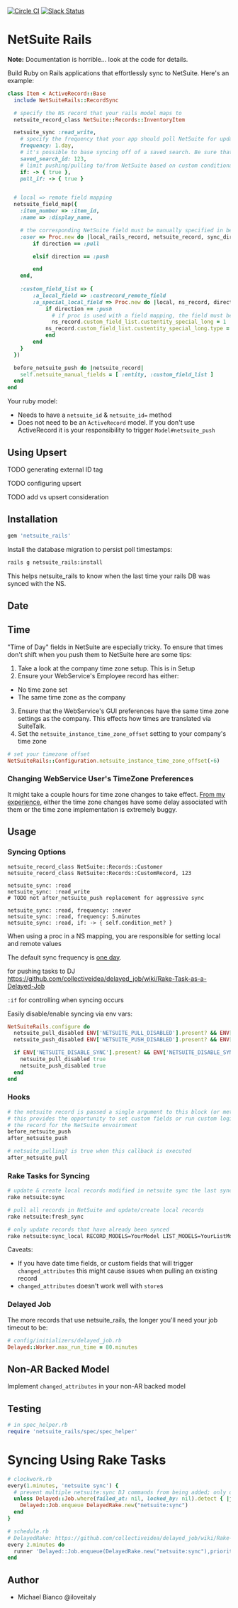 [![Circle CI](https://circleci.com/gh/NetSweet/netsuite_rails.svg?style=svg)](https://circleci.com/gh/NetSweet/netsuite_rails)
[![Slack Status](https://opensuite-slackin.herokuapp.com/badge.svg)](http://opensuite-slackin.herokuapp.com)

# NetSuite Rails

**Note:** Documentation is horrible... look at the code for details.

Build Ruby on Rails applications that effortlessly sync to NetSuite. Here's an example:

```ruby
class Item < ActiveRecord::Base
  include NetSuiteRails::RecordSync

  # specify the NS record that your rails model maps to
  netsuite_record_class NetSuite::Records::InventoryItem

  netsuite_sync :read_write,
    # specify the frequency that your app should poll NetSuite for updates
    frequency: 1.day,
    # it's possible to base syncing off of a saved search. Be sure that "Internal ID" is one of your search result columns
    saved_search_id: 123,
    # limit pushing/pulling to/from NetSuite based on custom conditionals
    if: -> { true },
    pull_if: -> { true }


  # local => remote field mapping
  netsuite_field_map({
    :item_number => :item_id,
    :name => :display_name,

    # the corresponding NetSuite field must be manually specified in before_netsuite_push
    :user => Proc.new do |local_rails_record, netsuite_record, sync_direction|
    	if direction == :pull

    	elsif direction == :push

    	end
    end,
    
    :custom_field_list => {
    	:a_local_field => :custrecord_remote_field
    	:a_special_local_field => Proc.new do |local, ns_record, direction|
    		if direction == :push
    		  # if proc is used with a field mapping, the field must be specified in `netsuite_manual_fields`
    		  ns_record.custom_field_list.custentity_special_long = 1
            ns_record.custom_field_list.custentity_special_long.type = 'platformCore:LongCustomFieldRef'
    		end
    	end
    }
  })

  before_netsuite_push do |netsuite_record|
    self.netsuite_manual_fields = [ :entity, :custom_field_list ]
  end
end
```

Your ruby model:

* Needs to have a `netsuite_id` & `netsuite_id=` method
* Does not need to be an `ActiveRecord` model. If you don't use ActiveRecord it is your responsibility
  to trigger `Model#netsuite_push`

## Using Upsert

TODO generating external ID tag

TODO configuring upsert

TODO add vs upsert consideration

## Installation

```ruby
gem 'netsuite_rails'
```

Install the database migration to persist poll timestamps:

```bash
rails g netsuite_rails:install
```

This helps netsuite_rails to know when the last time your rails DB was synced with the NS.

## Date


## Time

"Time of Day" fields in NetSuite are especially tricky. To ensure that times don't shift when you push them to NetSuite here are some tips:

1. Take a look at the company time zone setup. This is in Setup
2. Ensure your WebService's Employee record has either:
  * No time zone set
  * The same time zone as the company
3. Ensure that the WebService's GUI preferences have the same time zone settings as the company. This effects how times are translated via SuiteTalk.
4. Set the `netsuite_instance_time_zone_offset` setting to your company's time zone

```ruby
# set your timezone offset
NetSuiteRails::Configuration.netsuite_instance_time_zone_offset(-6)
```

### Changing WebService User's TimeZone Preferences

It might take a couple hours for time zone changes to take effect. [From my experience](http://mikebian.co/netsuite-suitetalk-user-role-edits-are-delayed/), either the time zone changes have some delay associated with them or the time zone implementation is extremely buggy.

## Usage

### Syncing Options

```
netsuite_record_class NetSuite::Records::Customer
netsuite_record_class NetSuite::Records::CustomRecord, 123

netsuite_sync: :read
netsuite_sync: :read_write
# TODO not after_netsuite_push replacement for aggressive sync

netsuite_sync: :read, frequency: :never
netsuite_sync: :read, frequency: 5.minutes
netsuite_sync: :read, if: -> { self.condition_met? }

```

When using a proc in a NS mapping, you are responsible for setting local and remote values

The default sync frequency is [one day](https://github.com/NetSweet/netsuite_rails/blob/c453326a4190e68a2fd9d7690b2b1f2f105ec8b9/lib/netsuite_rails/poll_trigger.rb#L27).

for pushing tasks to DJ https://github.com/collectiveidea/delayed_job/wiki/Rake-Task-as-a-Delayed-Job

`:if` for controlling when syncing occurs

Easily disable/enable syncing via env vars:

```ruby
NetSuiteRails.configure do
  netsuite_pull_disabled ENV['NETSUITE_PULL_DISABLED'].present? && ENV['NETSUITE_PULL_DISABLED'] == "true"
  netsuite_push_disabled ENV['NETSUITE_PUSH_DISABLED'].present? && ENV['NETSUITE_PUSH_DISABLED'] == "true"

  if ENV['NETSUITE_DISABLE_SYNC'].present? && ENV['NETSUITE_DISABLE_SYNC'] == "true"
    netsuite_pull_disabled true
    netsuite_push_disabled true
  end
end

```

### Hooks

```ruby
# the netsuite record is passed a single argument to this block (or method reference)
# this provides the opportunity to set custom fields or run custom logic to prepare
# the record for the NetSuite envoirnment
before_netsuite_push
after_netsuite_push

# netsuite_pulling? is true when this callback is executed
after_netsuite_pull
```

### Rake Tasks for Syncing

```bash
# update & create local records modified in netsuite sync the last sync time
rake netsuite:sync

# pull all records in NetSuite and update/create local records
rake netsuite:fresh_sync

# only update records that have already been synced
rake netsuite:sync_local RECORD_MODELS=YourModel LIST_MODELS=YourListModel
```

Caveats:

* If you have date time fields, or custom fields that will trigger `changed_attributes` this might cause issues when pulling an existing record
* `changed_attributes` doesn't work well with `store`s

### Delayed Job

The more records that use netsuite_rails, the longer you'll need your job timeout to be:

```ruby
# config/initializers/delayed_job.rb
Delayed::Worker.max_run_time = 80.minutes
```

## Non-AR Backed Model

Implement `changed_attributes` in your non-AR backed model

## Testing

```ruby
# in spec_helper.rb
require 'netsuite_rails/spec/spec_helper'
```

# Syncing Using Rake Tasks

```ruby
# clockwork.rb
every(1.minutes, 'netsuite sync') {
  # prevent multiple netsuite:sync DJ commands from being added; only one is needed in the queue at a time
  unless Delayed::Job.where(failed_at: nil, locked_by: nil).detect { |j| j.payload_object.class == DelayedRake && j.payload_object.task == 'netsuite:sync'}
    Delayed::Job.enqueue DelayedRake.new("netsuite:sync")
  end
}

# schedule.rb
# DelayedRake: https://github.com/collectiveidea/delayed_job/wiki/Rake-Task-as-a-Delayed-Job
every 2.minutes do
  runner 'Delayed::Job.enqueue(DelayedRake.new("netsuite:sync"),priority:1,run_at: Time.now);'
end
```

## Author

* Michael Bianco @iloveitaly
